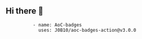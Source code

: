 ## Hi there 👋

<!--
**ZackTarantinoWoolson/zacktarantinowoolson** is a ✨ _special_ ✨ repository because its `README.md` (this file) appears on your GitHub profile.

Here are some ideas to get you started:

- 🔭 I’m currently working on ...
- 🌱 I’m currently learning ...
- 👯 I’m looking to collaborate on ...
- 🤔 I’m looking for help with ...
- 💬 Ask me about ...
- 📫 How to reach me: ...
- 😄 Pronouns: ...
- ⚡ Fun fact: ...
-->

              - name: AoC-badges
                uses: J0B10/aoc-badges-action@v3.0.0
            

